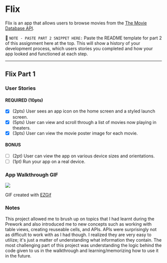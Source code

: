 # Flix

Flix is an app that allows users to browse movies from the [The Movie Database API](http://docs.themoviedb.apiary.io/#).

📝 `NOTE - PASTE PART 2 SNIPPET HERE:` Paste the README template for part 2 of this assignment here at the top. This will show a history of your development process, which users stories you completed and how your app looked and functioned at each step.

---

## Flix Part 1

### User Stories

#### REQUIRED (10pts)
- [x] (2pts) User sees an app icon on the home screen and a styled launch screen.
- [x] (5pts) User can view and scroll through a list of movies now playing in theaters.
- [x] (3pts) User can view the movie poster image for each movie.

#### BONUS
- [ ] (2pt) User can view the app on various device sizes and orientations.
- [ ] (1pt) Run your app on a real device.

### App Walkthrough GIF
![](https://i.imgur.com/KIAhFqn.gif)

GIF created with [EZGif](https://ezgif.com/)

### Notes
This project allowed me to brush up on topics that I had learnt during the Prework and also introduced me to new concepts such as working with table views, creating reuseable cells, and APIs. APIs were surprisingly not as difficult to work with as I had though. I realized they are very easy to utilize; it's just a matter of understanding what information they contain. The most challenging part of this project was understanding the logic behind the code given to us in the walkthrough and learning/memorizing how to use it in the future. 
